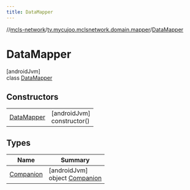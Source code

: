 ```yaml
---
title: DataMapper
---
```

//[mcls-network](../../../index.html)/[tv.mycujoo.mclsnetwork.domain.mapper](../index.html)/[DataMapper](index.html)



# DataMapper



[androidJvm]\
class [DataMapper](index.html)



## Constructors


| | |
|---|---|
| [DataMapper](-data-mapper.html) | [androidJvm]<br>constructor() |


## Types


| Name | Summary |
|---|---|
| [Companion](-companion/index.html) | [androidJvm]<br>object [Companion](-companion/index.html) |

